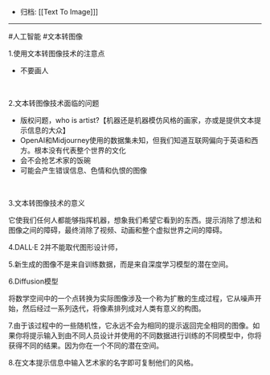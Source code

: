- 归档: [[Text To Image]]]
---

#人工智能 #文本转图像 

1.使用文本转图像技术的注意点

+ 不要画人

<br/>

2.文本转图像技术面临的问题

+ 版权问题，who is artist?【机器还是机器模仿风格的画家，亦或是提供文本提示信息的大众】
+ OpenAI和Midjourney使用的数据集未知，但我们知道互联网偏向于英语和西方。根本没有代表整个世界的文化
+ 会不会抢艺术家的饭碗
+ 可能会产生错误信息、色情和仇恨的图像

<br/>

3.文本转图像技术的意义

它使我们任何人都能够指挥机器，想象我们希望它看到的东西。提示消除了想法和图像之间的障碍，最终消除了视频、动画和整个虚拟世界之间的障碍。

4.DALL·E 2并不能取代图形设计师，

5.新生成的图像不是来自训练数据，而是来自深度学习模型的潜在空间。

6.Diffusion模型

将数学空间中的一个点转换为实际图像涉及一个称为扩散的生成过程，它从噪声开始，然后经过一系列迭代，将像素排列成对人类有意义的构图。

7.由于该过程中的一些随机性，它永远不会为相同的提示返回完全相同的图像。如果你将提示输入到由不同人员设计并使用的不同数据进行训练的不同模型中，你将获得不同的结果。因为你在一个不同的潜在空间。

8.在文本提示信息中输入艺术家的名字即可复制他们的风格。